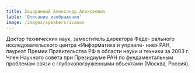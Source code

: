 ```yaml
---
title: Зацаринный Александр Алексеевич
lable: 'Описание изображения'
image: /images/speakers/ivanov
---
```


Доктор технических наук, заместитель директора Феде- рального исследовательского центра «Информатика и управле- ние» РАН, лауреат Премии Правительства РФ в области науки и техники за 2003 г. Член Научного совета при Президиуме РАН по фундаментальным проблемам связи с глубокопогруженными объектами (Москва, Россия).
